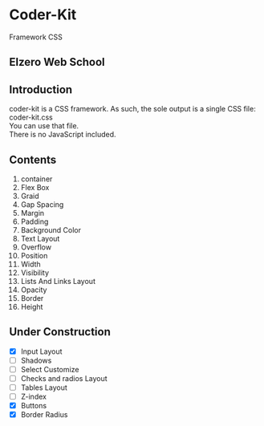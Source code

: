 # Coder-Kit
Framework CSS 
## Elzero Web School
## Introduction
coder-kit is a CSS framework. As such, the sole output is a single CSS file: coder-kit.css <br />
You can use that file. <br />
There is no JavaScript included. <br />
## Contents
1. container
2. Flex Box
3. Graid
4. Gap Spacing
5. Margin
6. Padding
7. Background Color
8. Text Layout
9. Overflow
10. Position
11. Width
12. Visibility
13. Lists And Links Layout
14. Opacity
15. Border
16. Height
## Under Construction
- [x] Input Layout
- [ ] Shadows
- [ ] Select Customize 
- [ ] Checks and radios Layout
- [ ] Tables Layout
- [ ] Z-index
- [x] Buttons
- [x] Border Radius
